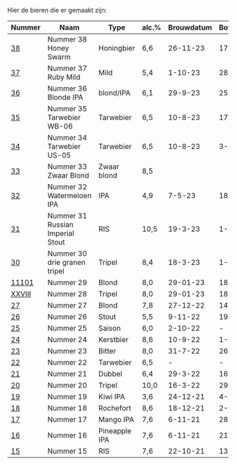 Hier de bieren die er gemaakt zijn:

Nummer | Naam | Type | alc.% | Brouwdatum | Botteldatum | Voorraad
-----------------------------| ------- | ------ | ------ | ------ |  -- | ---
[38](bieren/38-honey-swarm.md)     | Nummer 38 Honey Swarm | Honingbier | 6,6 | 26-11-23 | 17-12-23 | Ja
[37](bieren/37-ruby-mild.md)     | Nummer 37 Ruby Mild | Mild | 5,4 | 1-10-23 | 28-10-23 | Ja
[36](bieren/36-blonde.md)     | Nummer 36 Blonde IPA | blond/IPA | 6,1 | 29-9-23 | 25-10-23 | Ja
[35](bieren/35-tarwebier-wb-06.md)     | Nummer 35 Tarwebier WB-06 | Tarwebier | 6,5 | 10-8-23 | 17-9-23 | Ja
[34](bieren/34-tarwebier-us-05.md)     | Nummer 34 Tarwebier US-05 | Tarwebier | 6,5 | 10-8-23 | 3-9-23 | Ja
[33](bieren/33-zwaar-blond.md)     | Nummer 33 Zwaar Blond | Zwaar blond | 8,5 |  |  | Ja
[32](bieren/32-watermeloen-ipa.md)     | Nummer 32 Watermeloen IPA | IPA | 4,9 | 7-5-23 | 18-5-23 | Ja
[31](bieren/31-ris.md)     | Nummer 31 Russian Imperial Stout | RIS | 10,5 | 19-3-23 | 1-4-23 | Ja
[30](bieren/30-drie-granen-tripel.md)     | Nummer 30 drie granen tripel | Tripel | 8,4 | 18-3-23 | 1-4-23 | Ja
[11101](bieren/11101-blond.md)    | Nummer 29 | Blond | 8,0 | 29-01-23 | 18-02-23 | Nee
[XXVIII](bieren/xxviii-tripel.md)    | Nummer 28 | Tripel | 8,0 | 29-01-23 | 18-02-23 | Nee 
[27](bieren/27-blond.md)     | Nummer 27 | Blond  | 7,8 | 27-12-22 | 14-01-23 | Nee
[26](bieren/26-coffee-chocolate-milky-stout.md)     | Nummer 26 | Stout  | 5,5 | 9-11-22 | 19-11-22 | Nee
[25](bieren/25-saison.md)    | Nummer 25 | Saison | 6,0 | 2-10-22 | - | Nee
[24](bieren/24-kerstbier.md) | Nummer 24 | Kerstbier | 8,6 | 10-9-22 | 1-10-22 | Ja
[23](bieren/23-london-bitter.md)     | Nummer 23 | Bitter  | 8,0 | 31-7-22 | 26-8-22 | Nee
[22](bieren/22-american-wheat-beer.md)     | Nummer 22 | Tarwebier  | 6,5 | - | - | Nee
[21](bieren/21-dubbel-stout-biab.md)     | Nummer 21 | Dubbel  | 6,4 | 29-3-22 | 16-4-22 | Nee
[20](bieren/20-tripel-biab.md)     | Nummer 20 | Tripel  | 10,0 | 16-3-22 | 29-3-22 | Nee
[19](bieren/19-kiwi-ipa.md)     | Nummer 19 | Kiwi IPA | 3,6 | 24-12-21 | 4-1-22 | Nee
[18](bieren/18-rochefort-10.md)     | Nummer 18 | Rochefort  | 8,6 | 18-12-21 | 2-1-22 | Nee
[17](bieren/17-mango-ipa.md)     | Nummer 17 | Mango IPA  | 7,6 | 6-11-21 | 28-11-21 | Nee
[16](bieren/16-pineapple-ipa.md)     | Nummer 16 | Pineapple IPA  | 7,6 | 6-11-21 | 21-11-21 | Nee
[15](bieren/15-russian-imperial-stout.md)     | Nummer 15 | RIS  | 7,6 | 22-10-21 | 13-11-21 | Nee
